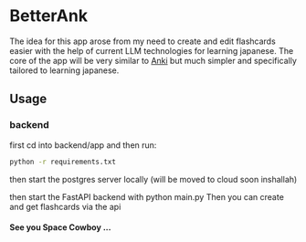 # BetterAnk

The idea for this app arose from my need to create and edit flashcards easier with the help of current LLM technologies for learning japanese. 
The core of the app will be very similar to [Anki](https://apps.ankiweb.net/) but much simpler and specifically tailored to learning japanese. 



## Usage

### backend
first cd into backend/app and then run: 
```bash
python -r requirements.txt
```

then start the postgres server locally (will be moved to cloud soon inshallah)

then start the FastAPI backend with python main.py 
Then you can create and get flashcards via the api    

#### See you Space Cowboy ...